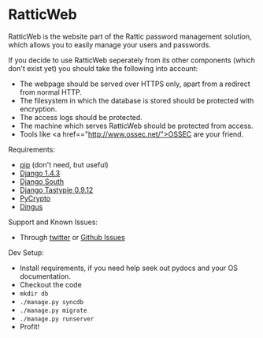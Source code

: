 RatticWeb
=========

RatticWeb is the website part of the Rattic password management solution, which allows you to easily manage your users and passwords.

If you decide to use RatticWeb seperately from its other components (which don't exist yet) you should take the following into account:
* The webpage should be served over HTTPS only, apart from a redirect from normal HTTP.
* The filesystem in which the database is stored should be protected with encryption.
* The access logs should be protected.
* The machine which serves RatticWeb should be protected from access.
* Tools like <a href=="http://www.ossec.net/">OSSEC</a> are your friend.

Requirements:
* <a href="https://pypi.python.org/pypi/pip">pip</a> (don't need, but useful)
* <a href="http://pypi.python.org/pypi/Django/1.4.3">Django 1.4.3</a>
* <a href="http://south.readthedocs.org/en/0.7.6/">Django South</a>
* <a href="http://tastypieapi.org/">Django Tastypie 0.9.12</a>
* <a href="https://www.dlitz.net/software/pycrypto/">PyCrypto</a>
* <a href="https://pypi.python.org/pypi/dingus">Dingus</a>

Support and Known Issues:
* Through <a href="http://twitter.com/RatticDB">twitter</a> or <a href="https://github.com/tildaslash/RatticWeb/issues?state=open">Github Issues</a>

Dev Setup:
* Install requirements, if you need help seek out pydocs and your OS documentation. 
* Checkout the code
* ```mkdir db```
* ```./manage.py syncdb```
* ```./manage.py migrate```
* ```./manage.py runserver```
* Profit!



